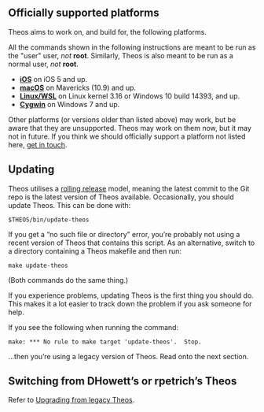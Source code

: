 ## Officially supported platforms
Theos aims to work on, and build for, the following platforms.

All the commands shown in the following instructions are meant to be run as the "user" user, _not_ **root**. Similarly, Theos is also meant to be run as a normal user, _not_ **root**.

- **[iOS](Installation-iOS.md)** on iOS 5 and up.
- **[macOS](Installation-macOS.md)** on Mavericks (10.9) and up.
- **[Linux/WSL](Installation-Linux.md)** on Linux kernel 3.16 or Windows 10 build 14393, and up.
- **[Cygwin](Installation-Cygwin.md)** on Windows 7 and up.

Other platforms (or versions older than listed above) may work, but be aware that they are unsupported. Theos may work on them now, but it may not in future. If you think we should officially support a platform not listed here, [get in touch](https://github.com/theos/theos/issues/new).

## Updating
Theos utilises a [rolling release](https://en.wikipedia.org/wiki/Rolling_release) model, meaning the latest commit to the Git repo is the latest version of Theos available. Occasionally, you should update Theos. This can be done with:

	$THEOS/bin/update-theos

If you get a “no such file or directory” error, you’re probably not using a recent version of Theos that contains this script. As an alternative, switch to a directory containing a Theos makefile and then run:

	make update-theos

(Both commands do the same thing.)

If you experience problems, updating Theos is the first thing you should do. This makes it a lot easier to track down the problem if you ask someone for help.

If you see the following when running the command:

```
make: *** No rule to make target 'update-theos'.  Stop.
```

…then you’re using a legacy version of Theos. Read onto the next section.

## Switching from DHowett’s or rpetrich’s Theos
Refer to [Upgrading from legacy Theos](Upgrading-from-legacy-Theos.md).
